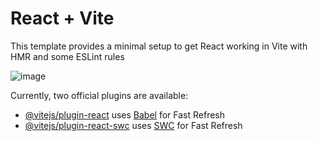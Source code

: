 # React + Vite

This template provides a minimal setup to get React working in Vite with HMR and some ESLint rules

![image](https://github.com/user-attachments/assets/200e6c72-80d3-4f5c-9189-31ace514a5e9)

Currently, two official plugins are available:

- [@vitejs/plugin-react](https://github.com/vitejs/vite-plugin-react/blob/main/packages/plugin-react/README.md) uses [Babel](https://babeljs.io/) for Fast Refresh
- [@vitejs/plugin-react-swc](https://github.com/vitejs/vite-plugin-react-swc) uses [SWC](https://swc.rs/) for Fast Refresh
